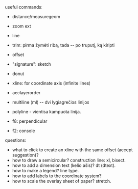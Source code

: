 useful commands:
- distance/measuregeom
- zoom ext
- line
- trim: pirma žymėti ribą, tada -- po truputį, ką kiripti
- offset
- "signature": sketch
- donut
- xline: for coordinate axis (infinite lines)
- aeclayerorder
- multiline (ml) -- dvi lygiagrečios linijos
- polyline - vientisa kampuota linija.

- f8: perpendicular
- f2: console

questions:
- what to click to create an xline with the same offset (accept suggestion)?
- how to draw a semicircular? construction line: xl, bisect.
- how to add a dimension text (kelio ašis)? dt (dtext).
- how to make a legend? line type.
- how to add labels to the coordinate system?
- how to scale the overlay sheet of paper? stretch.
